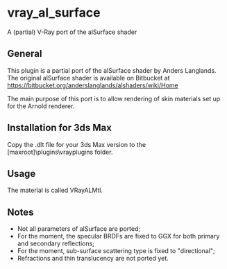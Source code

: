 # vray_al_surface

A (partial) V-Ray port of the alSurface shader

General
-------

This plugin is a partial port of the alSurface shader by Anders Langlands. The original alSurface shader is available on Bitbucket at
https://bitbucket.org/anderslanglands/alshaders/wiki/Home

The main purpose of this port is to allow rendering of skin materials set up for the Arnold renderer.

Installation for 3ds Max
------------------------

Copy the .dlt file for your 3ds Max version to the [maxroot]\plugins\vrayplugins folder.

Usage
-----

The material is called VRayALMtl.

Notes
-----

- Not all parameters of alSurface are ported;
- For the moment, the specular BRDFs are fixed to GGX for both primary and secondary reflections;
- For the moment, sub-surface scattering type is fixed to "directional";
- Refractions and thin translucency are not ported yet.
